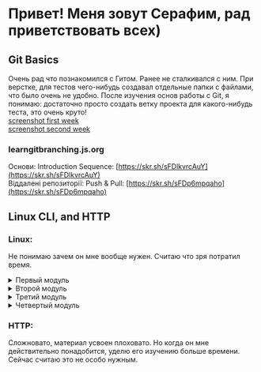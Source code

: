 # Привет! Меня зовут Серафим, рад приветствовать всех)

## Git Basics
Очень рад что познакомился с Гитом. Ранее не сталкивался с ним. При верстке, для тестов чего-нибудь создавал отдельные папки с файлами, что было очень не удобно. После изучения основ работы с Git, я понимаю: достаточно просто создать ветку проекта для какого-нибудь теста, это очень круто!  
[screenshot first week](https://skr.sh/sFDuALBDqMr)  
[screenshot second week](https://skr.sh/sFDHYLHtKcJ)  

### learngitbranching.js.org
Основи: Introduction Sequence: [https://skr.sh/sFDlkvrcAuY](https://skr.sh/sFDlkvrcAuY)  
Віддалені репозиторії: Push & Pull: [https://skr.sh/sFDp6mpqaho](https://skr.sh/sFDp6mpqaho)

## Linux CLI, and HTTP
### Linux:  
Не понимаю зачем он мне вообще нужен. Считаю что зря потратил время.

<details>
 <summary>Первый модуль</summary>

 ![module 1](./task_linux_cli/module1.jpg)
</details>
<details>
 <summary>Второй модуль</summary>

 ![module 2](./task_linux_cli/module2.jpg)
</details>
<details>
 <summary>Третий модуль</summary>

 ![module 3](./task_linux_cli/module3.jpg)
</details>
<details>
 <summary>Четвертый модуль</summary>

 ![module 4](./task_linux_cli/module4.jpg)
</details>  

### HTTP:  
Сложновато, материал усвоен плоховато. Но когда он мне действительно понадобится, уделю его изучению больше времени. Сейчас считаю это не особо нужным.
